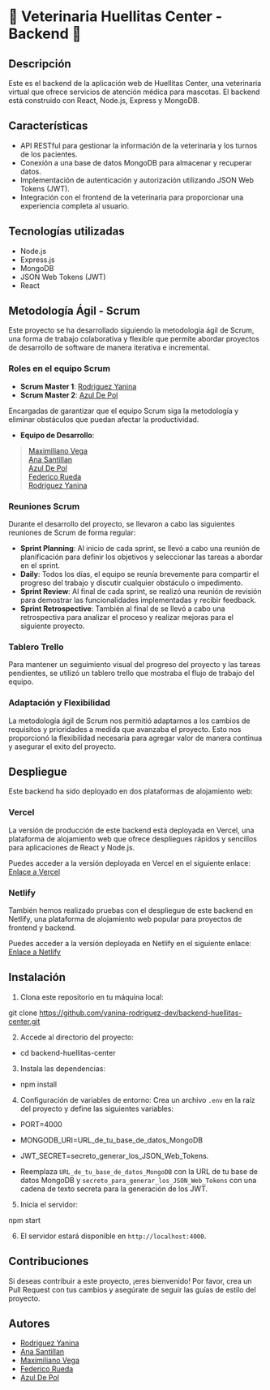 # 🐾 Veterinaria Huellitas Center - Backend 🐾

## Descripción
Este es el backend de la aplicación web de Huellitas Center, una veterinaria virtual que ofrece servicios de atención médica para mascotas. El backend está construido con React, Node.js, Express y MongoDB.

## Características
- API RESTful para gestionar la información de la veterinaria y los turnos de los pacientes.
- Conexión a una base de datos MongoDB para almacenar y recuperar datos.
- Implementación de autenticación y autorización utilizando JSON Web Tokens (JWT).
- Integración con el frontend de la veterinaria para proporcionar una experiencia completa al usuario.

## Tecnologías utilizadas
- Node.js
- Express.js
- MongoDB
- JSON Web Tokens (JWT)
- React

## Metodología Ágil - Scrum
Este proyecto se ha desarrollado siguiendo la metodología ágil de Scrum, una forma de trabajo colaborativa y flexible que permite abordar proyectos de desarrollo de software de manera iterativa e incremental.

### Roles en el equipo Scrum

- **Scrum Master 1**: [Rodriguez Yanina](https://github.com/yanina-rodriguez-dev) <br>
- **Scrum Master 2**:   [Azul De Pol](https://github.com/AzulDP) <br>

 Encargadas de garantizar que el equipo Scrum siga la metodología y eliminar obstáculos que puedan afectar la productividad.

- **Equipo de Desarrollo**: 
> [Maximiliano Vega](https://github.com/maxivega0)  <br>
> [Ana Santillan](https://github.com/Ana-Santillan)<br>
>[Azul De Pol](https://github.com/AzulDP) <br>
>[Federico Rueda](https://github.com/federl94)<br>
>[Rodriguez Yanina](https://github.com/yanina-rodriguez-dev)

### Reuniones Scrum
Durante el desarrollo del proyecto, se llevaron a cabo las siguientes reuniones de Scrum de forma regular:

- **Sprint Planning**: Al inicio de cada sprint, se llevó a cabo una reunión de planificación para definir los objetivos y seleccionar las tareas a abordar en el sprint.
- **Daily**: Todos los días, el equipo se reunía brevemente para compartir el progreso del trabajo y discutir cualquier obstáculo o impedimento.
- **Sprint Review**: Al final de cada sprint, se realizó una reunión de revisión para demostrar las funcionalidades implementadas y recibir feedback.
- **Sprint Retrospective**: También al final de  se llevó a cabo una retrospectiva para analizar el proceso y realizar mejoras para el siguiente proyecto.

### Tablero Trello
Para mantener un seguimiento visual del progreso del proyecto y las tareas pendientes, se utilizó un tablero trello que mostraba el flujo de trabajo del equipo.

### Adaptación y Flexibilidad
La metodología ágil de Scrum nos permitió adaptarnos a los cambios de requisitos y prioridades a medida que avanzaba el proyecto. Esto nos proporcionó la flexibilidad necesaria para agregar valor de manera continua y asegurar el exito del proyecto.

## Despliegue
Este backend ha sido deployado en dos plataformas de alojamiento web:

### Vercel
La versión de producción de este backend está deployada en Vercel, una plataforma de alojamiento web que ofrece despliegues rápidos y sencillos para aplicaciones de React y Node.js.

Puedes acceder a la versión deployada en Vercel en el siguiente enlace: [Enlace a Vercel](https://direccionVercel)

### Netlify
También hemos realizado pruebas con el despliegue de este backend en Netlify, una plataforma de alojamiento web popular para proyectos de frontend y backend.

Puedes acceder a la versión deployada en Netlify en el siguiente enlace: [Enlace a Netlify](https://netlify.app)

## Instalación
1. Clona este repositorio en tu máquina local:

git clone https://github.com/yanina-rodriguez-dev/backend-huellitas-center.git


2. Accede al directorio del proyecto:

-  cd backend-huellitas-center


3. Instala las dependencias:

- npm install


4. Configuración de variables de entorno:
 Crea un archivo `.env` en la raíz del proyecto y define las siguientes variables:

- PORT=4000
- MONGODB_URI=URL_de_tu_base_de_datos_MongoDB
- JWT_SECRET=secreto_generar_los_JSON_Web_Tokens.

- Reemplaza `URL_de_tu_base_de_datos_MongoDB` con la URL de tu base de datos MongoDB y `secreto_para_generar_los_JSON_Web_Tokens` con una cadena de texto secreta para la generación de los JWT.

5. Inicia el servidor:

npm start


6. El servidor estará disponible en `http://localhost:4000`.

## Contribuciones
Si deseas contribuir a este proyecto, ¡eres bienvenido! Por favor, crea un Pull Request con tus cambios y asegúrate de seguir las guías de estilo del proyecto.

## Autores

- [Rodriguez Yanina](https://github.com/yanina-rodriguez-dev)
- [Ana Santillan](https://github.com/Ana-Santillan)
- [Maximiliano Vega](https://github.com/maxivega0)
- [Federico Rueda](https://github.com/federl94)
- [Azul De Pol](https://github.com/AzulDP)
